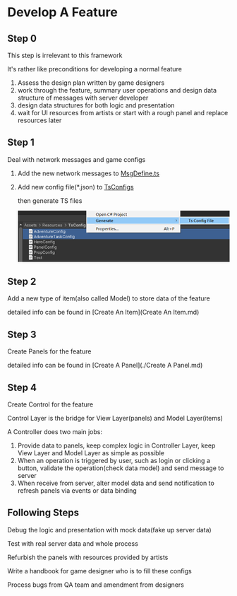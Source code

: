 # Develop A Feature

## Step 0

This step is irrelevant to this framework

It's rather like preconditions for developing a normal feature

1. Assess the design plan written by game designers
2. work through the feature, summary user operations and design data structure of messages with server developer
3. design data structures for both logic and presentation
4. wait for UI resources from artists or start with a rough panel and replace resources later

## Step 1 

Deal with network messages and game configs

1. Add the new network messages to [MsgDefine.ts](../TsProj/src/Define/MsgDefine.ts)

2. Add new config file(*.json) to [TsConfigs](../Assets/Resources/TsConfigs/)

   then generate TS files

   ![](imgs\develop_feature1.png)

## Step 2

Add a new type of item(also called Model) to store data of the feature

detailed info can be found in [Create An Item](Create An Item.md)

## Step 3

Create Panels for the feature

detailed info can be found in  [Create A Panel](./Create A Panel.md)

## Step 4

Create Control for the feature

Control Layer is the bridge for View Layer(panels) and Model Layer(items)

A Controller does two main jobs:

1. Provide data to panels, keep complex logic in Controller Layer, keep View Layer and Model Layer as simple as possible
2. When an operation is triggered by user, such as login or clicking a button, validate the operation(check data model) and send message to server
3. When receive from server, alter model data and send notification to refresh panels via events or data binding

## Following Steps

Debug the logic and presentation with mock data(fake up server data)

Test with real server data and whole process

Refurbish the panels with resources provided by artists

Write a handbook for game designer who is to fill these configs

Process bugs from QA team and amendment from designers



